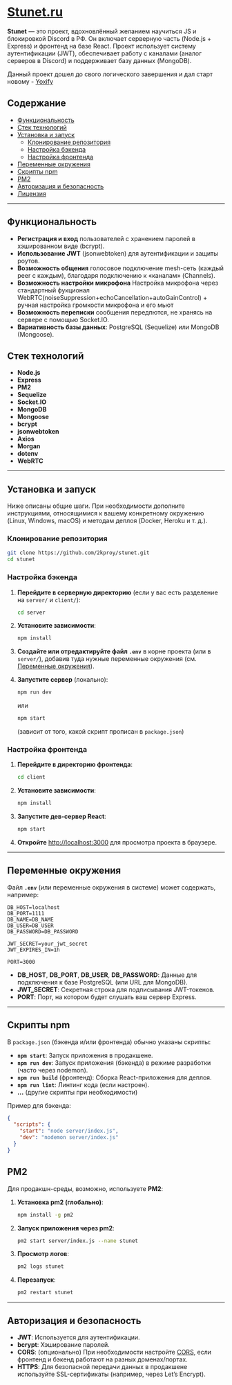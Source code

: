 # [Stunet.ru](https://stunet.ru/)   

**Stunet** — это проект, вдохновлённый желанием научиться JS и блокировкой Discord в РФ. Он включает серверную часть (Node.js + Express) и фронтенд на базе React. Проект использует систему аутентификации (JWT), обеспечивает работу с каналами (аналог серверов в Discord) и поддерживает базу данных (MongoDB).

Данный проект дошел до свого логического завершения и дал старт новому - [Yoxify](https://github.com/2kproy/yoxify)
## Содержание

- [Функциональность](#Функциональность)
- [Стек технологий](#Стек-технологий)
- [Установка и запуск](#Установка-и-запуск)
  - [Клонирование репозитория](#Клонирование-репозитория)
  - [Настройка бэкенда](#Настройка-бэкенда)
  - [Настройка фронтенда](#Настройка-фронтенда)
- [Переменные окружения](#Переменные-окружения)
- [Скрипты npm](#Скрипты-npm)
- [PM2](#PM2)
- [Авторизация и безопасность](#Авторизация-и-безопасность)
- [Лицензия](#Лицензия)

---

## Функциональность

- **Регистрация и вход** пользователей с хранением паролей в хэшированном виде (bcrypt).
- **Использование JWT** (jsonwebtoken) для аутентификации и защиты роутов.
- **Возможность общения** голосовое подключение mesh-сеть (каждый peer с каждым), благодаря подключению к «каналам» (Channels).
- **Возможность настройки микрофона** Настройка микрофона через стандартный фукционал WebRTC(noiseSuppression+echoCancellation+autoGainControl) + ручная настройка громкости микрофона и его мьют
- **Возможность переписки** сообщения передпются, не хранясь на сервере с помощью Socket.IO.
- **Вариативность базы данных**: PostgreSQL (Sequelize) или MongoDB (Mongoose).

## Стек технологий

- **Node.js**
- **Express**
- **PM2**
- **Sequelize**
- **Socket.IO**
- **MongoDB**
- **Mongoose**
- **bcrypt**
- **jsonwebtoken**
- **Axios**
- **Morgan**
- **dotenv**
- **WebRTC**
---

## Установка и запуск

Ниже описаны общие шаги. При необходимости дополните инструкциями, относящимися к вашему конкретному окружению (Linux, Windows, macOS) и методам деплоя (Docker, Heroku и т. д.).

### Клонирование репозитория

```bash
git clone https://github.com/2kproy/stunet.git
cd stunet
```

### Настройка бэкенда

1. **Перейдите в серверную директорию** (если у вас есть разделение на `server/` и `client/`):

   ```bash
   cd server
   ```

2. **Установите зависимости**:

   ```bash
   npm install
   ```

3. **Создайте или отредактируйте файл `.env`** в корне проекта (или в `server/`), добавив туда нужные переменные окружения (см. [Переменные окружения](#Переменные-окружения)).

4. **Запустите сервер** (локально):

   ```bash
   npm run dev
   ```
   или
   ```bash
   npm start
   ```

   (зависит от того, какой скрипт прописан в `package.json`)

### Настройка фронтенда

1. **Перейдите в директорию фронтенда**:

   ```bash
   cd client
   ```

2. **Установите зависимости**:

   ```bash
   npm install
   ```

3. **Запустите дев-сервер React**:

   ```bash
   npm start
   ```

4. **Откройте** [http://localhost:3000](http://localhost:3000/) для просмотра проекта в браузере.

---

## Переменные окружения

Файл **`.env`** (или переменные окружения в системе) может содержать, например:

```env
DB_HOST=localhost
DB_PORT=1111
DB_NAME=DB_NAME
DB_USER=DB_USER
DB_PASSWORD=DB_PASSWORD

JWT_SECRET=your_jwt_secret
JWT_EXPIRES_IN=1h

PORT=3000
```

- **DB_HOST**, **DB_PORT**, **DB_USER**, **DB_PASSWORD**: Данные для подключения к базе PostgreSQL (или URL для MongoDB).
- **JWT_SECRET**: Секретная строка для подписывания JWT-токенов.
- **PORT**: Порт, на котором будет слушать ваш сервер Express.

---

## Скрипты npm

В `package.json` (бэкенда и/или фронтенда) обычно указаны скрипты:

- **`npm start`**: Запуск приложения в продакшене.
- **`npm run dev`**: Запуск приложения (бэкенда) в режиме разработки (часто через nodemon).
- **`npm run build`** (фронтенд): Сборка React-приложения для деплоя.
- **`npm run lint`**: Линтинг кода (если настроен).
- **...** (другие скрипты при необходимости)

Пример для бэкенда:

```json
{
  "scripts": {
    "start": "node server/index.js",
    "dev": "nodemon server/index.js"
  }
}
```


## PM2

Для продакшн-среды, возможно, используете **PM2**:

1. **Установка pm2 (глобально)**:

   ```bash
   npm install -g pm2
   ```

2. **Запуск приложения через pm2**:

   ```bash
   pm2 start server/index.js --name stunet
   ```

3. **Просмотр логов**:

   ```bash
   pm2 logs stunet
   ```

4. **Перезапуск**:

   ```bash
   pm2 restart stunet
   ```

---

## Авторизация и безопасность

- **JWT**: Используется для аутентификации.  
- **bcrypt**: Хэширование паролей.  
- **CORS**: (опционально) При необходимости настройте [CORS](https://www.npmjs.com/package/cors), если фронтенд и бэкенд работают на разных доменах/портах.  
- **HTTPS**: Для безопасной передачи данных в продакшене используйте SSL-сертификаты (например, через Let’s Encrypt).
